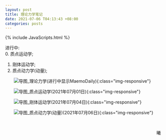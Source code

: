 ```yaml
---
layout: post
title: 理论力学笔记
date: 2021-07-06 T04:13:43 +08:00
categories: posts
---
```


{% include JavaScripts.html %}

进行中:  
0. 质点运动学;  
1. 刚体运动学;  
2. 质点动力学(动量);  

&emsp;&emsp;![导图_理论力学(进行中显示MaemoDaily)](/include/MaemoDaily/Latest.jpg){:class="img-responsive"}  

&emsp;&emsp;![导图_质点运动学(2021年07月01日)](/include/TMC/0.质点运动学.png){:class="img-responsive"}  

&emsp;&emsp;![导图_刚体运动学(2021年07月04日)](/include/TMC/1.刚体运动学.png){:class="img-responsive"}  

&emsp;&emsp;![导图_质点动力学(动量)(2021年07月06日)](/include/TMC/1.质点动力学(动量).png){:class="img-responsive"}  

&emsp;&emsp;
<p align="right">曦</p>
